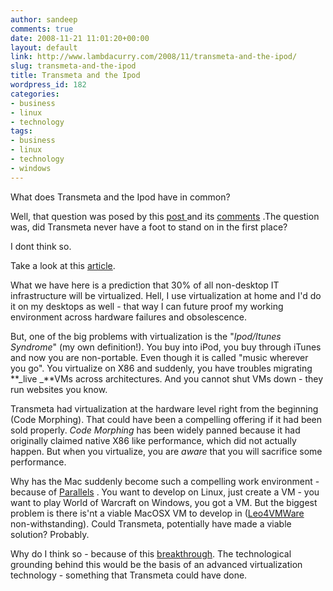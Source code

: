 ```yaml
---
author: sandeep
comments: true
date: 2008-11-21 11:01:20+00:00
layout: default
link: http://www.lambdacurry.com/2008/11/transmeta-and-the-ipod/
slug: transmeta-and-the-ipod
title: Transmeta and the Ipod
wordpress_id: 182
categories:
- business
- linux
- technology
tags:
- business
- linux
- technology
- windows
---
```


What does Transmeta and the Ipod have in common?

Well, that question was posed by this [post ](http://jab-semi.blogspot.com/2008/11/two-strategies-you-dont-want-in-your.html)and its [comments](http://jab-semi.blogspot.com/2008/11/two-strategies-you-dont-want-in-your.html#2043394122732354135) .The question was, did Transmeta never have a foot to stand on in the first place?

I dont think so.

Take a look at this [article](http://tinyurl.com/5v6kdw).

What we have here is a prediction that 30% of all non-desktop IT infrastructure will be virtualized. Hell, I use virtualization at home and I'd do it on my desktops as well - that way I can future proof my working environment across hardware failures and obsolescence.

But, one of the big problems with virtualization is the "_Ipod/Itunes Syndrome_" (my own definition!). You buy into iPod, you buy through iTunes and now you are non-portable. Even though it is called "music wherever you go". You virtualize on X86 and suddenly, you have troubles migrating **_live _**VMs across architectures. And you cannot shut VMs down - they run websites you know.

Transmeta had virtualization at the hardware level right from the beginning (Code Morphing). That could have been a compelling offering if it had been sold properly. _Code Morphing_ has been widely panned because it had originally claimed native X86 like performance, which did not actually happen. But when you virtualize, you are _aware_ that you will sacrifice some performance.

Why has the Mac suddenly become such a compelling work environment - because of [Parallels](http://en.wikipedia.org/wiki/Parallels_Desktop_for_Mac) . You want to develop on Linux, just create a VM - you want to play World of Warcraft on Windows, you got a VM. But the biggest problem is there is'nt a viable MacOSX VM to develop in ([Leo4VMWare](http://www.google.co.in/url?sa=t&source=web&ct=res&cd=1&url=http%3A%2F%2Fforum.insanelymac.com%2Flofiversion%2Findex.php%2Ft96277-300.html&ei=x5MmScLKBdK1kAW49rzyBw&usg=AFQjCNGQWMTRu8jLZ4KNp6zek1ThaqFsLA&sig2=hGR-ZF_uTleUQtXKDRSSiQ) non-withstanding). Could Transmeta, potentially have made a viable solution? Probably.

Why do I think so - because of this [breakthrough](http://www.itnews.com.au/News/88463,redhat-and-amd-migrate-vms-across-cpus.aspx). The technological grounding behind this would be the basis of an advanced virtualization technology - something that Transmeta could have done.
